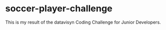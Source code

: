 # soccer-player-challenge
This is my result of the datavisyn Coding Challenge for Junior Developers.
